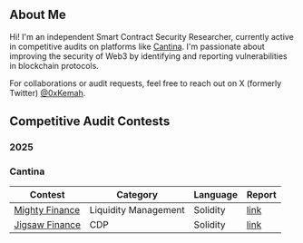 ## About Me

Hi! I'm an independent Smart Contract Security Researcher, currently active in competitive audits on platforms like [Cantina](https://cantina.xyz/u/Kemah). I'm passionate about improving the security of Web3 by identifying and reporting vulnerabilities in blockchain protocols.

For collaborations or audit requests, feel free to reach out on X (formerly Twitter) [@0xKemah](https://x.com/0xKemah).


## Competitive Audit Contests
### 2025

### Cantina
| Contest | Category | Language | Report |
| -------- | ------- |  -------- | -------- | 
| [Mighty Finance](https://cantina.xyz/competitions/616d8bb4-16ce-4ca9-9ce9-5b99d6e146ef) | Liquidity Management | Solidity | [link](competitive-audits/cantina/MightyFinance.md) |
| [Jigsaw Finance](https://cantina.xyz/competitions/7a40c849-0b35-4128-b084-d9a83fd533ea) | CDP | Solidity | [link](competitive-audits/cantina/JigsawFinance.md) |
